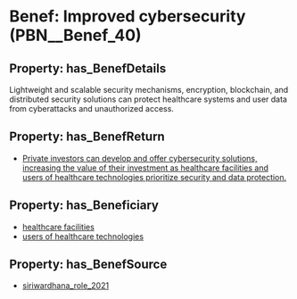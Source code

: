 # Benef: __Improved cybersecurity__ (PBN__Benef_40)

## Property: has_BenefDetails

Lightweight and scalable security mechanisms, encryption, blockchain, and distributed security solutions can protect healthcare systems and user data from cyberattacks and unauthorized access.

## Property: has_BenefReturn

* [Private investors can develop and offer cybersecurity solutions, increasing the value of their investment as healthcare facilities and users of healthcare technologies prioritize security and data protection.](../BenefReturn/PBN__BenefReturn_40)

## Property: has_Beneficiary

* [healthcare facilities](../Stakeholder/PBN__Stakeholder_33)
* [users of healthcare technologies](../Stakeholder/PBN__Stakeholder_36)

## Property: has_BenefSource

* [siriwardhana_role_2021](../Article/PBN__Article_9)

